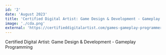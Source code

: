 ```yaml
---
id: '2'
date: 'August 2023'
title: 'Certified Digital Artist: Game Design & Development - Gameplay Programming'
image: './cda.png'
external: 'https://certifieddigitalartist.com/games-gameplay-programmer/'
---
```


Certified Digital Artist: Game Design & Development - Gameplay Programming
